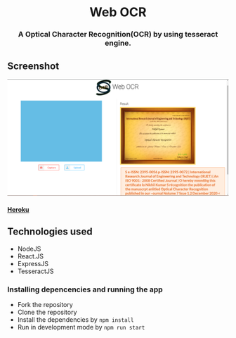 <h1 align="center" >Web OCR</h1>
<h3 align="center"> A Optical Character Recognition(OCR) by using tesseract engine.</h3>

## Screenshot
<img src="/SS/demo.png"></img>
#### [Heroku](https://node-ocr.herokuapp.com/)

## Technologies used
* NodeJS
* React.JS
* ExpressJS
* TesseractJS

### Installing depencencies and running the app
* Fork the repository
* Clone the repository
* Install the dependencies by `npm install`
* Run in development mode by `npm run start`


